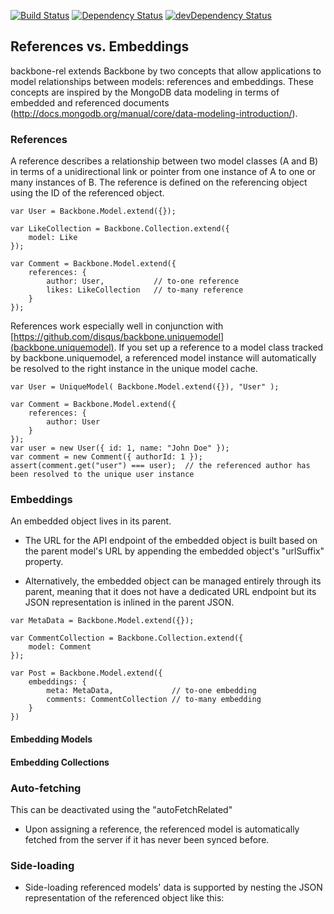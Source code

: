 [![Build Status](https://travis-ci.org/effektif/backbone-rel.svg?branch=master)](https://travis-ci.org/effektif/backbone-rel)
[![Dependency Status](https://david-dm.org/effektif/backbone-rel.svg)](https://david-dm.org/effektif/backbone-rel)
[![devDependency Status](https://david-dm.org/effektif/backbone-rel/dev-status.svg)](https://david-dm.org/effektif/backbone-rel#info=devDependencies)

## References vs. Embeddings

backbone-rel extends Backbone by two concepts that allow applications to model relationships between models: references and embeddings. These concepts are inspired by the MongoDB data modeling in terms of embedded and referenced documents (http://docs.mongodb.org/manual/core/data-modeling-introduction/).



### References

A reference describes a relationship between two model classes (A and B) in terms of a unidirectional link or pointer from one instance of A to one or many instances of B. The reference is defined on the referencing object using the ID of the referenced object.

```
var User = Backbone.Model.extend({});

var LikeCollection = Backbone.Collection.extend({
	model: Like
});

var Comment = Backbone.Model.extend({
	references: {
		author: User,           // to-one reference
		likes: LikeCollection	// to-many reference
	}
});
```

References work especially well in conjunction with [https://github.com/disqus/backbone.uniquemodel](backbone.uniquemodel). If you set up a reference to a model class tracked by backbone.uniquemodel, a referenced model instance will automatically be resolved to the right instance in the unique model cache.

```
var User = UniqueModel( Backbone.Model.extend({}), "User" );

var Comment = Backbone.Model.extend({
	references: {
		author: User
	}
});
var user = new User({ id: 1, name: "John Doe" });
var comment = new Comment({ authorId: 1 });
assert(comment.get("user") === user);  // the referenced author has been resolved to the unique user instance

```


### Embeddings

An embedded object lives in its parent.

- The URL for the API endpoint of the embedded object is built  based on the parent model's URL by appending the embedded object's "urlSuffix" property.

- Alternatively, the embedded object can be managed entirely through its parent, meaning that it does not have a dedicated URL endpoint but its JSON representation is inlined in the parent JSON.


```
var MetaData = Backbone.Model.extend({});

var CommentCollection = Backbone.Collection.extend({
	model: Comment
});

var Post = Backbone.Model.extend({
	embeddings: {
		meta: MetaData,				// to-one embedding
		comments: CommentCollection // to-many embedding
	}
})
```


#### Embedding Models

#### Embedding Collections










### Auto-fetching

This can be deactivated using the "autoFetchRelated"

- Upon assigning a reference, the referenced model is automatically fetched from the server if it has never been synced before.



### Side-loading

- Side-loading referenced models' data is supported by nesting the JSON representation of the referenced object like this:

```

```
